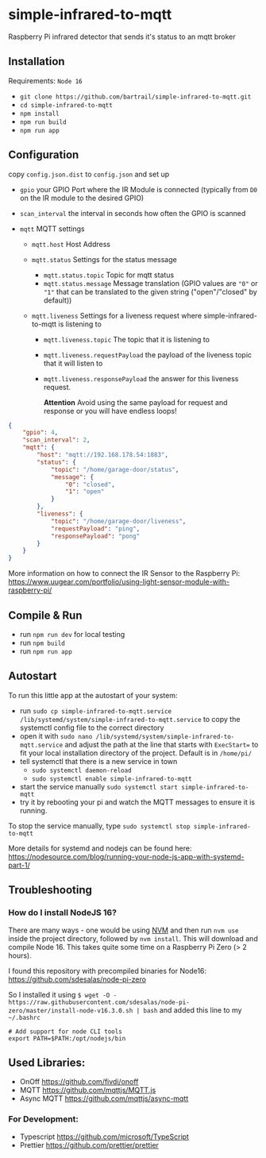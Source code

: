 # simple-infrared-to-mqtt

Raspberry Pi infrared detector that sends it's status to an mqtt broker

## Installation

Requirements: `Node 16`

-   `git clone https://github.com/bartrail/simple-infrared-to-mqtt.git`
-   `cd simple-infrared-to-mqtt`
-   `npm install`
-   `npm run build`
-   `npm run app`

## Configuration

copy `config.json.dist` to `config.json` and set up

-   `gpio` your GPIO Port where the IR Module is connected (typically from `D0` on the IR module to the desired GPIO)
-   `scan_interval` the interval in seconds how often the GPIO is scanned
-   `mqtt` MQTT settings

    -   `mqtt.host` Host Address
    -   `mqtt.status` Settings for the status message
        -   `mqtt.status.topic` Topic for mqtt status
        -   `mqtt.status.message` Message translation (GPIO values are `"0"` or `"1"` that can be translated to the given string ("open"/"closed" by default))
    -   `mqtt.liveness` Settings for a liveness request where simple-infrared-to-mqtt is listening to

        -   `mqtt.liveness.topic` The topic that it is listening to
        -   `mqtt.liveness.requestPayload` the payload of the liveness topic that it will listen to
        -   `mqtt.liveness.responsePayload` the answer for this liveness request.

            **Attention** Avoid using the same payload for request and response or you will have endless loops!

```json
{
    "gpio": 4,
    "scan_interval": 2,
    "mqtt": {
        "host": "mqtt://192.168.178.54:1883",
        "status": {
            "topic": "/home/garage-door/status",
            "message": {
                "0": "closed",
                "1": "open"
            }
        },
        "liveness": {
            "topic": "/home/garage-door/liveness",
            "requestPayload": "ping",
            "responsePayload": "pong"
        }
    }
}
```

More information on how to connect the IR Sensor to the Raspberry Pi:
https://www.uugear.com/portfolio/using-light-sensor-module-with-raspberry-pi/

## Compile & Run

-   run `npm run dev` for local testing
-   run `npm build`
-   run `npm run app`

## Autostart

To run this little app at the autostart of your system:

-   run `sudo cp simple-infrared-to-mqtt.service /lib/systemd/system/simple-infrared-to-mqtt.service` to copy the systemctl config file to the correct directory
-   open it with `sudo nano /lib/systemd/system/simple-infrared-to-mqtt.service` and adjust the path at the line that
    starts with `ExecStart=` to fit your local installation directory of the project. Default is in `/home/pi/`
-   tell systemctl that there is a new service in town
    -   `sudo systemctl daemon-reload`
    -   `sudo systemctl enable simple-infrared-to-mqtt`
-   start the service manually `sudo systemctl start simple-infrared-to-mqtt`
-   try it by rebooting your pi and watch the MQTT messages to ensure it is running.

To stop the service manually, type `sudo systemctl stop simple-infrared-to-mqtt`

More details for systemd and nodejs can be found here: https://nodesource.com/blog/running-your-node-js-app-with-systemd-part-1/

## Troubleshooting

### How do I install NodeJS 16?

There are many ways - one would be using [NVM](https://www.jemrf.com/pages/how-to-install-nvm-and-node-js-on-raspberry-pi)
and then run `nvm use` inside the project directory, followed by `nvm install`. This will download and compile Node 16.
This takes quite some time on a Raspberry Pi Zero (> 2 hours).

I found this repository with precompiled binaries for Node16:
https://github.com/sdesalas/node-pi-zero

So I installed it using `$ wget -O - https://raw.githubusercontent.com/sdesalas/node-pi-zero/master/install-node-v16.3.0.sh | bash`
and added this line to my `~/.bashrc`

```
# Add support for node CLI tools
export PATH=$PATH:/opt/nodejs/bin
```

## Used Libraries:

-   OnOff https://github.com/fivdi/onoff
-   MQTT https://github.com/mqttjs/MQTT.js
-   Async MQTT https://github.com/mqttjs/async-mqtt

### For Development:

-   Typescript https://github.com/microsoft/TypeScript
-   Prettier https://github.com/prettier/prettier

